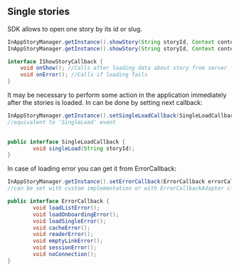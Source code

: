 ## Single stories
    
SDK allows to open one story by its id or slug.
    
```java
InAppStoryManager.getInstance().showStory(String storyId, Context context, AppearanceManager manager);
InAppStoryManager.getInstance().showStory(String storyId, Context context, AppearanceManager manager, IShowStoryCallback callback /*optional, may be null*/);

interface IShowStoryCallback {
    void onShow(); //Calls after loading data about story from server
    void onError(); //Calls if loading fails
}
```

It may be necessary to perform some action in the application immediately after the stories is loaded. In can be done by setting next callback:

```java
InAppStoryManager.getInstance().setSingleLoadCallback(SingleLoadCallback singleLoadCallback) ; 
//equivalent to 'SingleLoad' event

    
public interface SingleLoadCallback {
        void singleLoad(String storyId);
}
```

In case of loading error you can get it from ErrorCallback:

```java
InAppStoryManager.getInstance().setErrorCallback(ErrorCallback errorCallback); 
//can be set with custom implementation or with ErrorCallbackAdapter class

public interface ErrorCallback {
        void loadListError();
        void loadOnboardingError();
        void loadSingleError();
        void cacheError();
        void readerError();
        void emptyLinkError();
        void sessionError();
        void noConnection();
}
```
